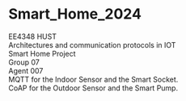 # Smart_Home_2024
EE4348 HUST   
Architectures and communication protocols in IOT  
Smart Home Project  
Group 07  
Agent 007  
MQTT for the Indoor Sensor and the Smart Socket.  
CoAP for the Outdoor Sensor and the Smart Pump.
